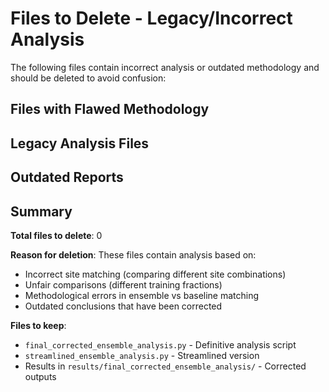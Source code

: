# Files to Delete - Legacy/Incorrect Analysis

The following files contain incorrect analysis or outdated methodology and should be deleted to avoid confusion:

## Files with Flawed Methodology


## Legacy Analysis Files


## Outdated Reports


## Summary

**Total files to delete**: 0

**Reason for deletion**: These files contain analysis based on:
- Incorrect site matching (comparing different site combinations)
- Unfair comparisons (different training fractions)
- Methodological errors in ensemble vs baseline matching
- Outdated conclusions that have been corrected

**Files to keep**:
- `final_corrected_ensemble_analysis.py` - Definitive analysis script
- `streamlined_ensemble_analysis.py` - Streamlined version
- Results in `results/final_corrected_ensemble_analysis/` - Corrected outputs
